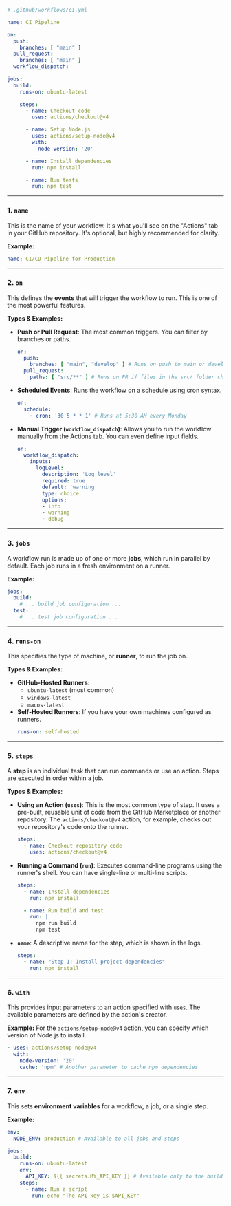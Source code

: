 

```yaml
# .github/workflows/ci.yml

name: CI Pipeline

on:
  push:
    branches: [ "main" ]
  pull_request:
    branches: [ "main" ]
  workflow_dispatch:

jobs:
  build:
    runs-on: ubuntu-latest

    steps:
      - name: Checkout code
        uses: actions/checkout@v4

      - name: Setup Node.js
        uses: actions/setup-node@v4
        with:
          node-version: '20'

      - name: Install dependencies
        run: npm install

      - name: Run tests
        run: npm test
```

-----

### 1\. `name`

This is the name of your workflow. It's what you'll see on the "Actions" tab in your GitHub repository. It's optional, but highly recommended for clarity.

**Example:**

```yaml
name: CI/CD Pipeline for Production
```

-----

### 2\. `on`

This defines the **events** that will trigger the workflow to run. This is one of the most powerful features.

**Types & Examples:**

  * **Push or Pull Request**: The most common triggers. You can filter by branches or paths.
    ```yaml
    on:
      push:
        branches: [ "main", "develop" ] # Runs on push to main or develop
      pull_request:
        paths: [ "src/**" ] # Runs on PR if files in the src/ folder change
    ```
  * **Scheduled Events**: Runs the workflow on a schedule using cron syntax.
    ```yaml
    on:
      schedule:
        - cron: '30 5 * * 1' # Runs at 5:30 AM every Monday
    ```
  * **Manual Trigger (`workflow_dispatch`)**: Allows you to run the workflow manually from the Actions tab. You can even define input fields.
    ```yaml
    on:
      workflow_dispatch:
        inputs:
          logLevel:
            description: 'Log level'
            required: true
            default: 'warning'
            type: choice
            options:
            - info
            - warning
            - debug
    ```

-----

### 3\. `jobs`

A workflow run is made up of one or more **jobs**, which run in parallel by default. Each job runs in a fresh environment on a runner.

**Example:**

```yaml
jobs:
  build:
    # ... build job configuration ...
  test:
    # ... test job configuration ...
```

-----

### 4\. `runs-on`

This specifies the type of machine, or **runner**, to run the job on.

**Types & Examples:**

  * **GitHub-Hosted Runners**:
      * `ubuntu-latest` (most common)
      * `windows-latest`
      * `macos-latest`
  * **Self-Hosted Runners**: If you have your own machines configured as runners.
    ```yaml
    runs-on: self-hosted
    ```

-----

### 5\. `steps`

A **step** is an individual task that can run commands or use an action. Steps are executed in order within a job.

**Types & Examples:**

  * **Using an Action (`uses`)**: This is the most common type of step. It uses a pre-built, reusable unit of code from the GitHub Marketplace or another repository. The `actions/checkout@v4` action, for example, checks out your repository's code onto the runner.
    ```yaml
    steps:
      - name: Checkout repository code
        uses: actions/checkout@v4
    ```
  * **Running a Command (`run`)**: Executes command-line programs using the runner's shell. You can have single-line or multi-line scripts.
    ```yaml
    steps:
      - name: Install dependencies
        run: npm install

      - name: Run build and test
        run: |
          npm run build
          npm test
    ```
  * **`name`**: A descriptive name for the step, which is shown in the logs.
    ```yaml
    steps:
      - name: "Step 1: Install project dependencies"
        run: npm install
    ```

-----

### 6\. `with`

This provides input parameters to an action specified with `uses`. The available parameters are defined by the action's creator.

**Example:**
For the `actions/setup-node@v4` action, you can specify which version of Node.js to install.

```yaml
- uses: actions/setup-node@v4
  with:
    node-version: '20'
    cache: 'npm' # Another parameter to cache npm dependencies
```

-----

### 7\. `env`

This sets **environment variables** for a workflow, a job, or a single step.

**Example:**

```yaml
env:
  NODE_ENV: production # Available to all jobs and steps

jobs:
  build:
    runs-on: ubuntu-latest
    env:
      API_KEY: ${{ secrets.MY_API_KEY }} # Available only to the build job
    steps:
      - name: Run a script
        run: echo "The API key is $API_KEY"
```